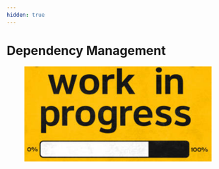 ```yaml
---
hidden: true
---
```


# Dependency Management

<figure><img src="../.gitbook/assets/image (244).png" alt=""><figcaption></figcaption></figure>
